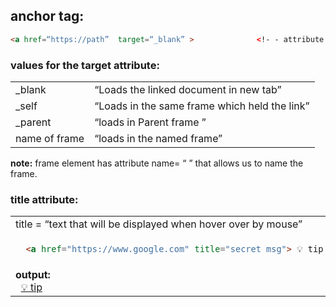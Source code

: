 ## anchor tag:
```HTML
<a href=“https://path”  target=“_blank” >	           <!- - attribute target =“_blank” makes it open in new tab. - ->
```
### values for the target attribute:
<table>
  <tr>
    <td> _blank </td>		<td> “Loads the linked document in new tab” </td>
  </tr>
  <tr>
    <td> _self </td>	 <td> “Loads in the same frame which held the link” </td>
  </tr>
  <tr>
    <td> _parent </td>	<td> “loads in Parent frame ” </td>
  </tr>
  <tr>
    <td> name of frame </td>  <td>	“loads in the named frame” </td>
  </tr>
</table>

**note:** frame element has attribute name= “ ” that allows us to name the frame. 


###  title attribute:
<table>
<tr>
<td> title = “text that will be displayed when hover over by mouse” </td>
</tr>
<tr>
<td>
  
```HTML
  <a href="https://www.google.com" title="secret msg"> 💡 tip </a>
```
</td>
</tr>
<tr>
<td> <b> output: </b> 
<br/> &nbsp; <a href="https://www.google.com" title="secret msg"> 💡 tip </a> 
</tr>
</table>  


  
